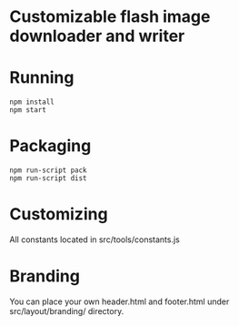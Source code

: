 # Customizable flash image downloader and writer

# Running

```
npm install
npm start
```

# Packaging

```
npm run-script pack
npm run-script dist
```

# Customizing

All constants located in src/tools/constants.js

# Branding

You can place your own header.html and footer.html under src/layout/branding/ directory.